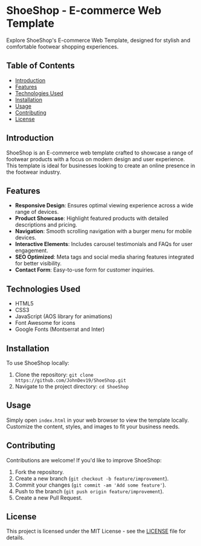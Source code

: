 # ShoeShop - E-commerce Web Template

Explore ShoeShop's E-commerce Web Template, designed for stylish and comfortable footwear shopping experiences.

## Table of Contents
- [Introduction](#introduction)
- [Features](#features)
- [Technologies Used](#technologies-used)
- [Installation](#installation)
- [Usage](#usage)
- [Contributing](#contributing)
- [License](#license)

## Introduction
ShoeShop is an E-commerce web template crafted to showcase a range of footwear products with a focus on modern design and user experience. This template is ideal for businesses looking to create an online presence in the footwear industry.

## Features
- **Responsive Design**: Ensures optimal viewing experience across a wide range of devices.
- **Product Showcase**: Highlight featured products with detailed descriptions and pricing.
- **Navigation**: Smooth scrolling navigation with a burger menu for mobile devices.
- **Interactive Elements**: Includes carousel testimonials and FAQs for user engagement.
- **SEO Optimized**: Meta tags and social media sharing features integrated for better visibility.
- **Contact Form**: Easy-to-use form for customer inquiries.

## Technologies Used
- HTML5
- CSS3
- JavaScript (AOS library for animations)
- Font Awesome for icons
- Google Fonts (Montserrat and Inter)

## Installation
To use ShoeShop locally:
1. Clone the repository: `git clone https://github.com/JohnDev19/ShoeShop.git`
2. Navigate to the project directory: `cd ShoeShop`

## Usage
Simply open `index.html` in your web browser to view the template locally. Customize the content, styles, and images to fit your business needs.

## Contributing
Contributions are welcome! If you'd like to improve ShoeShop:
1. Fork the repository.
2. Create a new branch (`git checkout -b feature/improvement`).
3. Commit your changes (`git commit -am 'Add some feature'`).
4. Push to the branch (`git push origin feature/improvement`).
5. Create a new Pull Request.

## License
This project is licensed under the MIT License - see the [LICENSE](LICENSE) file for details.
